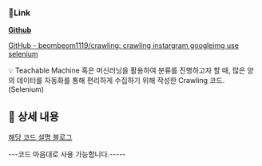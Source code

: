 ### 🔗Link

**[Github](https://github.com/beombeom1119/crawling)**

[GitHub - beombeom1119/crawling: crawling instargram googleimg use selenium](https://github.com/beombeom1119/crawling)

<aside>
💡 Teachable Machine 혹은 머신러닝을 활용하여 분류를 진행하고자 할 때, 많은 양의 데이터를 자동화를 통해 편리하게 수집하기 위해 작성한 Crawling 코드. (Selenium)

</aside>

 

## 📖 상세 내용

   

[해당 코드 설명 블로그](https://baam-ki.tistory.com/category/IT/Python)





---코드 마음대로 사용 가능합니다.-----
